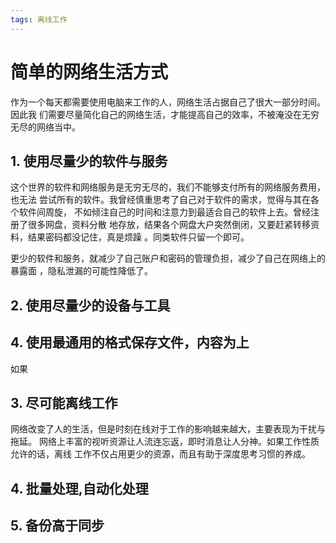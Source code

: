 ```yaml
---
tags: 离线工作
---
```


# 简单的网络生活方式

作为一个每天都需要使用电脑来工作的人，网络生活占据自己了很大一部分时间。因此我
们需要尽量简化自己的网络生活，才能提高自己的效率，不被淹没在无穷无尽的网络当中。

## 1. 使用尽量少的软件与服务

这个世界的软件和网络服务是无穷无尽的，我们不能够支付所有的网络服务费用，也无法
尝试所有的软件。我曾经慎重思考了自己对于软件的需求，觉得与其在各个软件间周旋，
不如倾注自己的时间和注意力到最适合自己的软件上去。曾经注册了很多网盘，资料分散
地存放，结果各个网盘大户突然倒闭，又要赶紧转移资料，结果密码都没记住，真是烦躁
。同类软件只留一个即可。

更少的软件和服务，就减少了自己账户和密码的管理负担，减少了自己在网络上的暴露面
，隐私泄漏的可能性降低了。

## 2. 使用尽量少的设备与工具

## 4. 使用最通用的格式保存文件，内容为上

如果

## 3. 尽可能离线工作

网络改变了人的生活，但是时刻在线对于工作的影响越来越大，主要表现为干扰与拖延。
网络上丰富的视听资源让人流连忘返，即时消息让人分神。如果工作性质允许的话，离线
工作不仅占用更少的资源，而且有助于深度思考习惯的养成。



## 4. 批量处理,自动化处理



## 5. 备份高于同步


